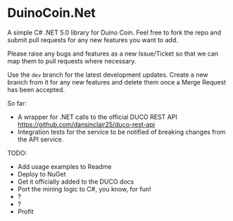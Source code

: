 # DuinoCoin.Net
A simple C# .NET 5.0 library for Duino Coin. Feel free to fork the repo and submit pull requests for any new features you want to add.

Please raise any bugs and features as a new Issue/Ticket so that we can map them to pull requests where necessary.

Use the `dev` branch for the latest development updates. Create a new branch from it for any new features and delete them once a Merge Request has been accepted.

So far:
- A wrapper for .NET calls to the official DUCO REST API https://github.com/dansinclair25/duco-rest-api 
- Integration tests for the service to be notified of breaking changes from the API service.

TODO:
- Add usage examples to Readme
- Deploy to NuGet
- Get it officially added to the DUCO docs
- Port the mining logic to C#, you know, for fun!
- ?
- ?
- Profit